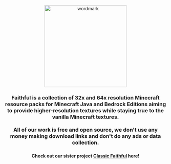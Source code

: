 <p align="center">
  <a href="https://www.faithfulpack.net/" target="_blank">
    <img height=256 src="https://cdn.discordapp.com/attachments/773989840286777345/954844398296899695/faithful_plain_border.png" alt="wordmark">
  </a>
</p>

<h3 align="center">
  Faithful is a collection of 32x and 64x resolution Minecraft resource packs for Minecraft Java and Bedrock Editions aiming to provide higher-resolution textures while staying true to the vanilla Minecraft textures.<br><br>
  All of our work is free and open source, we don't use any money making download links and don't do any ads or data collection.
<h3>

<h4 align="center">
  Check out our sister project <a href="https://github.com/ClassicFaithful">Classic Faithful</a> here!
</h4>

